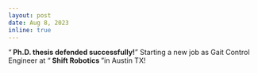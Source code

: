 ```yaml
---
layout: post
date: Aug 8, 2023
inline: true
---
```


 <q><b> Ph.D. thesis defended successfully!</b></q> Starting a new job as Gait Control Engineer at  <q><b> Shift Robotics </b></q>in Austin TX!

